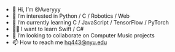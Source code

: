 - 👋 Hi, I’m @Averyyy
- 👀 I’m interested in Python / C / Robotics / Web
- 🌱 I’m currently learning  C / JavaScript / TensorFlow / PyTorch
- 🐱‍🚀 I want to learn Swift / C#
- 💞️ I’m looking to collaborate on Computer Music projects
- 📫 How to reach me hq443@nyu.edu

<!---
Averyyy/Averyyy is a ✨ special ✨ repository because its `README.md` (this file) appears on your GitHub profile.
You can click the Preview link to take a look at your changes.
--->
